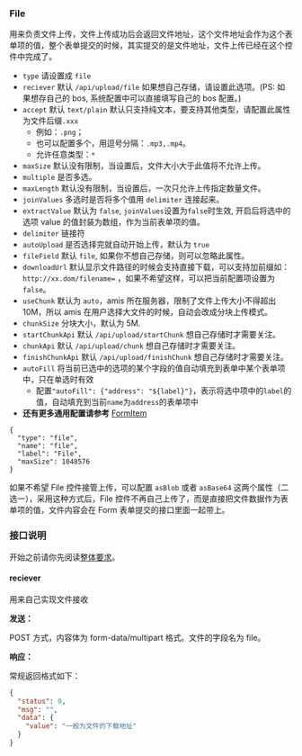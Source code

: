 ### File

用来负责文件上传，文件上传成功后会返回文件地址，这个文件地址会作为这个表单项的值，整个表单提交的时候，其实提交的是文件地址，文件上传已经在这个控件中完成了。

- `type` 请设置成 `file`
- `reciever` 默认 `/api/upload/file` 如果想自己存储，请设置此选项。(PS: 如果想存自己的 bos, 系统配置中可以直接填写自己的 bos 配置。)
- `accept` 默认 `text/plain` 默认只支持纯文本，要支持其他类型，请配置此属性为文件后缀`.xxx`
  - 例如：`.png`；
  - 也可以配置多个，用逗号分隔：`.mp3,.mp4`。
  - 允许任意类型：`*`
- `maxSize` 默认没有限制，当设置后，文件大小大于此值将不允许上传。
- `multiple` 是否多选。
- `maxLength` 默认没有限制，当设置后，一次只允许上传指定数量文件。
- `joinValues` 多选时是否将多个值用 `delimiter` 连接起来。
- `extractValue` 默认为 `false`, `joinValues`设置为`false`时生效, 开启后将选中的选项 value 的值封装为数组，作为当前表单项的值。
- `delimiter` 链接符
- `autoUpload` 是否选择完就自动开始上传，默认为 `true`
- `fileField` 默认 `file`, 如果你不想自己存储，则可以忽略此属性。
- `downloadUrl` 默认显示文件路径的时候会支持直接下载，可以支持加前缀如：`http://xx.dom/filename=` ，如果不希望这样，可以把当前配置项设置为 `false`。
- `useChunk` 默认为 `auto`，amis 所在服务器，限制了文件上传大小不得超出 10M，所以 amis 在用户选择大文件的时候，自动会改成分块上传模式。
- `chunkSize` 分块大小，默认为 5M.
- `startChunkApi` 默认 `/api/upload/startChunk` 想自己存储时才需要关注。
- `chunkApi` 默认 `/api/upload/chunk` 想自己存储时才需要关注。
- `finishChunkApi` 默认 `/api/upload/finishChunk` 想自己存储时才需要关注。
- `autoFill` 将当前已选中的选项的某个字段的值自动填充到表单中某个表单项中，只在单选时有效
  - 配置`"autoFill": {"address": "${label}"}`，表示将选中项中的`label`的值，自动填充到当前`name`为`address`的表单项中
- **还有更多通用配置请参考** [FormItem](./FormItem.md)

```schema:height="250" scope="form-item"
{
  "type": "file",
  "name": "file",
  "label": "File",
  "maxSize": 1048576
}
```

如果不希望 File 控件接管上传，可以配置 `asBlob` 或者 `asBase64` 这两个属性（二选一），采用这种方式后，File 控件不再自己上传了，而是直接把文件数据作为表单项的值，文件内容会在 Form 表单提交的接口里面一起带上。

### 接口说明

开始之前请你先阅读[整体要求](../api.md)。

#### reciever

用来自己实现文件接收

**发送：**

POST 方式，内容体为 form-data/multipart 格式。文件的字段名为 file。

**响应：**

常规返回格式如下：

```json
{
  "status": 0,
  "msg": "",
  "data": {
    "value": "一般为文件的下载地址"
  }
}
```
